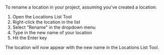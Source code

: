 To rename a location in your project, assuming you've created a location:

1. Open the Locations List Tool
2. Right-click the location in the list
3. Select "Rename" in the dropdown menu
4. Type in the new name of your location
5. Hit the Enter key

The location will now appear with the new name in the Locations List Tool.